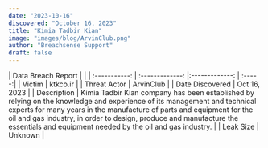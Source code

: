 ```yaml
---
date: "2023-10-16"
discovered: "October 16, 2023"
title: "Kimia Tadbir Kian"
image: "images/blog/ArvinClub.png"
author: "Breachsense Support"
draft: false
---
```


| Data Breach Report           |              | 
| :-----------: | :-------------:     |:-------------:    | :-----:|
| Victim      | ktkco.ir      | 
| Threat Actor      | ArvinClub      | 
| Date Discovered      | Oct 16, 2023      | 
| Description      | Kimia Tadbir Kian company has been established by relying on the knowledge and experience of its management and technical experts for many years in the manufacture of parts and equipment for the oil and gas industry, in order to design, produce and manufacture the essentials and equipment needed by the oil and gas industry.      | 
| Leak Size      | Unknown      | 

